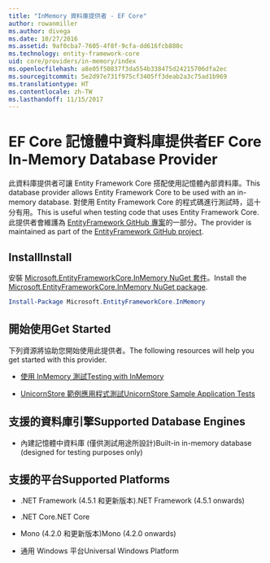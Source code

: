 ```yaml
---
title: "InMemory 資料庫提供者 - EF Core"
author: rowanmiller
ms.author: divega
ms.date: 10/27/2016
ms.assetid: 9af0cba7-7605-4f8f-9cfa-dd616fcb880c
ms.technology: entity-framework-core
uid: core/providers/in-memory/index
ms.openlocfilehash: a8e05f50837f3da554b338475d24215706dfa2ec
ms.sourcegitcommit: 5e2d97e731f975cf3405ff3deab2a3c75ad1b969
ms.translationtype: HT
ms.contentlocale: zh-TW
ms.lasthandoff: 11/15/2017
---
```

# <a name="ef-core-in-memory-database-provider"></a><span data-ttu-id="a9767-102">EF Core 記憶體中資料庫提供者</span><span class="sxs-lookup"><span data-stu-id="a9767-102">EF Core In-Memory Database Provider</span></span>

<span data-ttu-id="a9767-103">此資料庫提供者可讓 Entity Framework Core 搭配使用記憶體內部資料庫。</span><span class="sxs-lookup"><span data-stu-id="a9767-103">This database provider allows Entity Framework Core to be used with an in-memory database.</span></span> <span data-ttu-id="a9767-104">對使用 Entity Framework Core 的程式碼進行測試時，這十分有用。</span><span class="sxs-lookup"><span data-stu-id="a9767-104">This is useful when testing code that uses Entity Framework Core.</span></span> <span data-ttu-id="a9767-105">此提供者會維護為 [EntityFramework GitHub 專案](https://github.com/aspnet/EntityFramework)的一部分。</span><span class="sxs-lookup"><span data-stu-id="a9767-105">The provider is maintained as part of the [EntityFramework GitHub project](https://github.com/aspnet/EntityFramework).</span></span>

## <a name="install"></a><span data-ttu-id="a9767-106">Install</span><span class="sxs-lookup"><span data-stu-id="a9767-106">Install</span></span>

<span data-ttu-id="a9767-107">安裝 [Microsoft.EntityFrameworkCore.InMemory NuGet 套件](https://www.nuget.org/packages/Microsoft.EntityFrameworkCore.InMemory/)。</span><span class="sxs-lookup"><span data-stu-id="a9767-107">Install the [Microsoft.EntityFrameworkCore.InMemory NuGet package](https://www.nuget.org/packages/Microsoft.EntityFrameworkCore.InMemory/).</span></span>

``` powershell
Install-Package Microsoft.EntityFrameworkCore.InMemory
```

## <a name="get-started"></a><span data-ttu-id="a9767-108">開始使用</span><span class="sxs-lookup"><span data-stu-id="a9767-108">Get Started</span></span>

<span data-ttu-id="a9767-109">下列資源將協助您開始使用此提供者。</span><span class="sxs-lookup"><span data-stu-id="a9767-109">The following resources will help you get started with this provider.</span></span>
* [<span data-ttu-id="a9767-110">使用 InMemory 測試</span><span class="sxs-lookup"><span data-stu-id="a9767-110">Testing with InMemory</span></span>](../../miscellaneous/testing/in-memory.md)

* [<span data-ttu-id="a9767-111">UnicornStore 範例應用程式測試</span><span class="sxs-lookup"><span data-stu-id="a9767-111">UnicornStore Sample Application Tests</span></span>](https://github.com/rowanmiller/UnicornStore/blob/master/UnicornStore/src/UnicornStore.Tests/Controllers/ShippingControllerTests.cs)

## <a name="supported-database-engines"></a><span data-ttu-id="a9767-112">支援的資料庫引擎</span><span class="sxs-lookup"><span data-stu-id="a9767-112">Supported Database Engines</span></span>

* <span data-ttu-id="a9767-113">內建記憶體中資料庫 (僅供測試用途所設計)</span><span class="sxs-lookup"><span data-stu-id="a9767-113">Built-in in-memory database (designed for testing purposes only)</span></span>

## <a name="supported-platforms"></a><span data-ttu-id="a9767-114">支援的平台</span><span class="sxs-lookup"><span data-stu-id="a9767-114">Supported Platforms</span></span>

* <span data-ttu-id="a9767-115">.NET Framework (4.5.1 和更新版本)</span><span class="sxs-lookup"><span data-stu-id="a9767-115">.NET Framework (4.5.1 onwards)</span></span>

* <span data-ttu-id="a9767-116">.NET Core</span><span class="sxs-lookup"><span data-stu-id="a9767-116">.NET Core</span></span>

* <span data-ttu-id="a9767-117">Mono (4.2.0 和更新版本)</span><span class="sxs-lookup"><span data-stu-id="a9767-117">Mono (4.2.0 onwards)</span></span>

* <span data-ttu-id="a9767-118">通用 Windows 平台</span><span class="sxs-lookup"><span data-stu-id="a9767-118">Universal Windows Platform</span></span>
